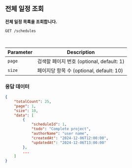 ## 전체 일정 조회

**전체 일정 목록을 조회합니다.**

~~~ http
GET /schedules
~~~

<br>

| Parameter | Description |
|--------|----------------|
| `page` | 검색할 페이지 번호 (optional, default: 1) |
| `size` | 페이지당 항목 수 (optional, default: 10) |


### 응답 데이터
~~~ json
{
    "totalCount": 25,
    "page": 1,
    "size": 10,
    "data": [
        {
            "scheduleId": 1,
            "todo": "Complete project",
            "authorName": "user name",
            "createdAt": "2024-12-06T12:00:00",
            "updatedAt": "2024-12-06T13:00:00"
        },
        ...
    ]
}
~~~

